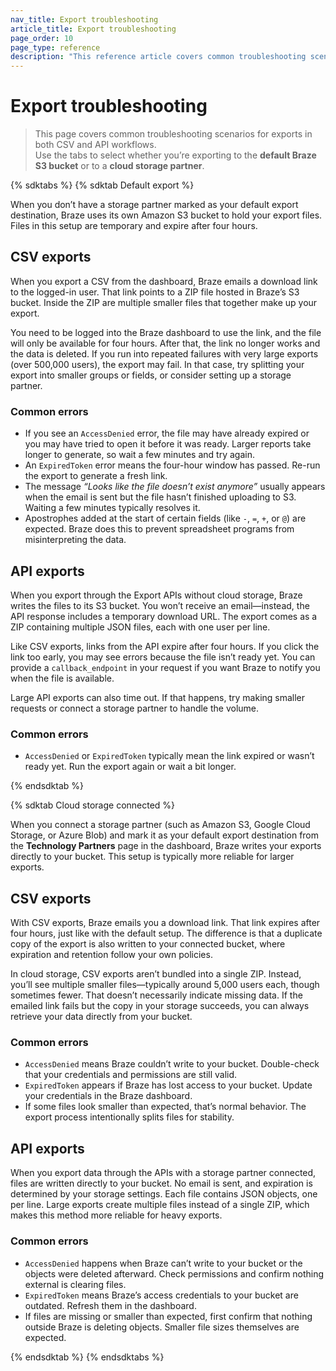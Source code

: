 ```yaml
---
nav_title: Export troubleshooting
article_title: Export troubleshooting
page_order: 10
page_type: reference
description: "This reference article covers common troubleshooting scenarios for exports in both CSV and API workflows."
---
```


# Export troubleshooting

> This page covers common troubleshooting scenarios for exports in both CSV and API workflows.  
Use the tabs to select whether you’re exporting to the **default Braze S3 bucket** or to a **cloud storage partner**.

{% sdktabs %}
{% sdktab Default export %}

When you don’t have a storage partner marked as your default export destination, Braze uses its own Amazon S3 bucket to hold your export files. Files in this setup are temporary and expire after four hours.  

## CSV exports  
When you export a CSV from the dashboard, Braze emails a download link to the logged-in user. That link points to a ZIP file hosted in Braze’s S3 bucket. Inside the ZIP are multiple smaller files that together make up your export.  

You need to be logged into the Braze dashboard to use the link, and the file will only be available for four hours. After that, the link no longer works and the data is deleted. If you run into repeated failures with very large exports (over 500,000 users), the export may fail. In that case, try splitting your export into smaller groups or fields, or consider setting up a storage partner.  

### Common errors

- If you see an `AccessDenied` error, the file may have already expired or you may have tried to open it before it was ready. Larger reports take longer to generate, so wait a few minutes and try again.  
- An `ExpiredToken` error means the four-hour window has passed. Re-run the export to generate a fresh link.  
- The message *“Looks like the file doesn’t exist anymore”* usually appears when the email is sent but the file hasn’t finished uploading to S3. Waiting a few minutes typically resolves it.  
- Apostrophes added at the start of certain fields (like `-`, `=`, `+`, or `@`) are expected. Braze does this to prevent spreadsheet programs from misinterpreting the data.  

## API exports  
When you export through the Export APIs without cloud storage, Braze writes the files to its S3 bucket. You won’t receive an email—instead, the API response includes a temporary download URL. The export comes as a ZIP containing multiple JSON files, each with one user per line.  

Like CSV exports, links from the API expire after four hours. If you click the link too early, you may see errors because the file isn’t ready yet. You can provide a `callback_endpoint` in your request if you want Braze to notify you when the file is available.  

Large API exports can also time out. If that happens, try making smaller requests or connect a storage partner to handle the volume.  

### Common errors  
- `AccessDenied` or `ExpiredToken` typically mean the link expired or wasn’t ready yet. Run the export again or wait a bit longer.  

{% endsdktab %}

{% sdktab Cloud storage connected %}

When you connect a storage partner (such as Amazon S3, Google Cloud Storage, or Azure Blob) and mark it as your default export destination from the **Technology Partners** page in the dashboard, Braze writes your exports directly to your bucket. This setup is typically more reliable for larger exports.  

## CSV exports  
With CSV exports, Braze emails you a download link. That link expires after four hours, just like with the default setup. The difference is that a duplicate copy of the export is also written to your connected bucket, where expiration and retention follow your own policies.  

In cloud storage, CSV exports aren’t bundled into a single ZIP. Instead, you’ll see multiple smaller files—typically around 5,000 users each, though sometimes fewer. That doesn’t necessarily indicate missing data. If the emailed link fails but the copy in your storage succeeds, you can always retrieve your data directly from your bucket.  

### Common errors

- `AccessDenied` means Braze couldn’t write to your bucket. Double-check that your credentials and permissions are still valid.  
- `ExpiredToken` appears if Braze has lost access to your bucket. Update your credentials in the Braze dashboard.  
- If some files look smaller than expected, that’s normal behavior. The export process intentionally splits files for stability.  

## API exports  
When you export data through the APIs with a storage partner connected, files are written directly to your bucket. No email is sent, and expiration is determined by your storage settings. Each file contains JSON objects, one per line. Large exports create multiple files instead of a single ZIP, which makes this method more reliable for heavy exports.  

### Common errors

- `AccessDenied` happens when Braze can’t write to your bucket or the objects were deleted afterward. Check permissions and confirm nothing external is clearing files.  
- `ExpiredToken` means Braze’s access credentials to your bucket are outdated. Refresh them in the dashboard.  
- If files are missing or smaller than expected, first confirm that nothing outside Braze is deleting objects. Smaller file sizes themselves are expected.  

{% endsdktab %}
{% endsdktabs %}